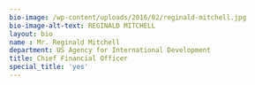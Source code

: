 ```yaml
---
bio-image: /wp-content/uploads/2016/02/reginald-mitchell.jpg
bio-image-alt-text: REGINALD MITCHELL
layout: bio
name : Mr. Reginald Mitchell
department: US Agency for International Development
title: Chief Financial Officer
special_title: 'yes'
---
```

